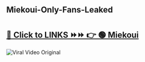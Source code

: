 
 ## Miekoui-Only-Fans-Leaked

# <h2><a href="https://clipsfans.com/Miekoui&ref=git">🔗 Click to LINKS ⏩⏩ 👉 🟢 Miekoui </a></h2>

<a href="https://clipsfans.com/Miekoui&ref=git" rel="nofollow" data-target="animated-image.originalLink"><img src="https://i.ibb.co.com/xMMVF88/686577567.gif" alt="Viral Video Original" style="max-width: 100%; display: inline-block;" data-target="animated-image.originalImage"></a>
